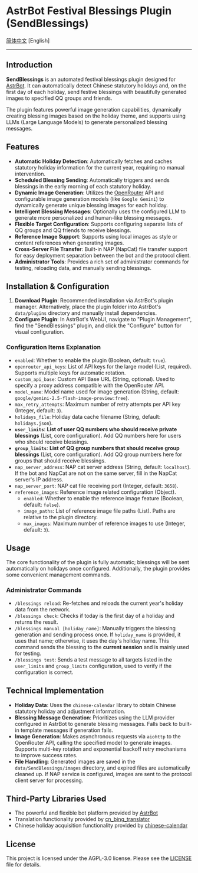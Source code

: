 # AstrBot Festival Blessings Plugin (SendBlessings)

[简体中文](./README.md) [English]

---

## Introduction

**SendBlessings** is an automated festival blessings plugin designed for [AstrBot](https://github.com/AstrBotDevs/AstrBot). It can automatically detect Chinese statutory holidays and, on the first day of each holiday, send festive blessings with beautifully generated images to specified QQ groups and friends.

The plugin features powerful image generation capabilities, dynamically creating blessing images based on the holiday theme, and supports using LLMs (Large Language Models) to generate personalized blessing messages.

## Features

-   **Automatic Holiday Detection**: Automatically fetches and caches statutory holiday information for the current year, requiring no manual intervention.
-   **Scheduled Blessing Sending**: Automatically triggers and sends blessings in the early morning of each statutory holiday.
-   **Dynamic Image Generation**: Utilizes the [OpenRouter](https://openrouter.ai/) API and configurable image generation models (like `Google Gemini`) to dynamically generate unique blessing images for each holiday.
-   **Intelligent Blessing Messages**: Optionally uses the configured LLM to generate more personalized and human-like blessing messages.
-   **Flexible Target Configuration**: Supports configuring separate lists of QQ groups and QQ friends to receive blessings.
-   **Reference Image Support**: Supports using local images as style or content references when generating images.
-   **Cross-Server File Transfer**: Built-in NAP (NapCat) file transfer support for easy deployment separation between the bot and the protocol client.
-   **Administrator Tools**: Provides a rich set of administrator commands for testing, reloading data, and manually sending blessings.

## Installation & Configuration

1.  **Download Plugin**: Recommended installation via AstrBot's plugin manager. Alternatively, place the plugin folder into AstrBot's `data/plugins` directory and manually install dependencies.
2. **Configure Plugin**: In AstrBot's WebUI, navigate to "Plugin Management", find the "SendBlessings" plugin, and click the "Configure" button for visual configuration.

### Configuration Items Explanation

-   `enabled`: Whether to enable the plugin (Boolean, default: `true`).
-   `openrouter_api_keys`: List of API keys for the large model (List, required). Supports multiple keys for automatic rotation.
-   `custom_api_base`: Custom API Base URL (String, optional). Used to specify a proxy address compatible with the OpenRouter API.
-   `model_name`: Model name used for image generation (String, default: `google/gemini-2.5-flash-image-preview:free`).
-   `max_retry_attempts`: Maximum number of retry attempts per API key (Integer, default: `3`).
-   `holidays_file`: Holiday data cache filename (String, default: `holidays.json`).
-   **`user_limits`**: **List of user QQ numbers who should receive private blessings** (List, core configuration). Add QQ numbers here for users who should receive blessings.
-   **`group_limits`**: **List of QQ group numbers that should receive group blessings** (List, core configuration). Add QQ group numbers here for groups that should receive blessings.
-   `nap_server_address`: NAP cat server address (String, default: `localhost`). If the bot and NapCat are not on the same server, fill in the NapCat server's IP address.
-   `nap_server_port`: NAP cat file receiving port (Integer, default: `3658`).
-   `reference_images`: Reference image related configuration (Object).
    -   `enabled`: Whether to enable the reference image feature (Boolean, default: `false`).
    -   `image_paths`: List of reference image file paths (List). Paths are relative to the plugin directory.
    -   `max_images`: Maximum number of reference images to use (Integer, default: `3`).

## Usage

The core functionality of the plugin is fully automatic; blessings will be sent automatically on holidays once configured. Additionally, the plugin provides some convenient management commands.

### Administrator Commands

-   `/blessings reload`: Re-fetches and reloads the current year's holiday data from the network.
-   `/blessings check`: Checks if today is the first day of a holiday and returns the result.
-   `/blessings manual [holiday_name]`: Manually triggers the blessing generation and sending process once. If `holiday_name` is provided, it uses that name; otherwise, it uses the day's holiday name. This command sends the blessing to the **current session** and is mainly used for testing.
-   `/blessings test`: Sends a test message to all targets listed in the `user_limits` and `group_limits` configuration, used to verify if the configuration is correct.

## Technical Implementation

-   **Holiday Data**: Uses the `chinese-calendar` library to obtain Chinese statutory holiday and adjustment information.
-   **Blessing Message Generation**: Prioritizes using the LLM provider configured in AstrBot to generate blessing messages. Falls back to built-in template messages if generation fails.
-   **Image Generation**: Makes asynchronous requests via `aiohttp` to the OpenRouter API, calling the specified model to generate images. Supports multi-key rotation and exponential backoff retry mechanisms to improve success rates.
-   **File Handling**: Generated images are saved in the `data/SendBlessings/images` directory, and expired files are automatically cleaned up. If NAP service is configured, images are sent to the protocol client server for processing.

## Third-Party Libraries Used
- The powerful and flexible bot platform provided by [AstrBot](https://github.com/AstrBotDevs/AstrBot)
- Translation functionality provided by [cn_bing_translator](https://github.com/minibear2021/cn_bing_translator)
- Chinese holiday acquisition functionality provided by [chinese-calendar](https://github.com/LKI/chinese-calendar)

## License
This project is licensed under the AGPL-3.0 license. Please see the [LICENSE](https://github.com/Cheng-MaoMao/astrbot_plugin_SendBlessings?tab=AGPL-3.0-1-ov-file#readme) file for details.